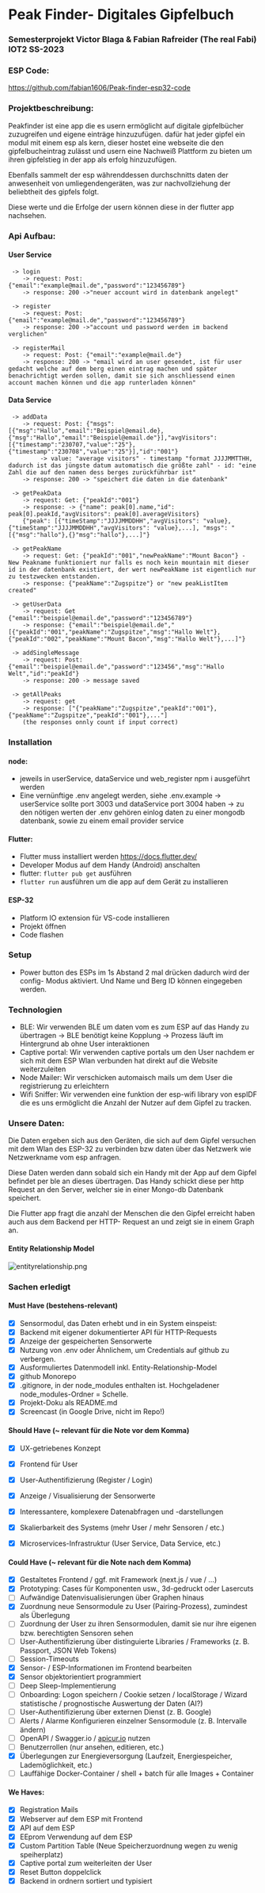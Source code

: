 # Peak Finder- Digitales Gipfelbuch
### Semesterprojekt Victor Blaga & Fabian Rafreider (The real Fabi) IOT2  SS-2023 

### ESP Code:
https://github.com/fabian1606/Peak-finder-esp32-code 

### Projektbeschreibung:

Peakfinder ist eine app die es usern ermöglicht auf digitale gipfelbücher zuzugreifen und eigene einträge hinzuzufügen.
dafür hat jeder gipfel ein modul mit einem esp als kern, dieser hostet eine webseite die den gipfelbucheintrag zulässt und usern eine Nachweiß Plattform zu bieten um ihren gipfelstieg in der app als erfolg hinzuzufügen.

Ebenfalls sammelt der esp währenddessen durchschnitts daten der anwesenheit von umliegendengeräten, was zur nachvollziehung der beliebtheit des gipfels folgt.

Diese werte und die Erfolge der usern können diese in der flutter app nachsehen.



### Api Aufbau:

  #### User Service 


     -> login
        -> request: Post: {"email":"example@mail.de","password":"123456789"}
        -> response: 200 ->"neuer account wird in datenbank angelegt"

     -> register
        -> request: Post: {"email":"example@mail.de","password":"123456789"}
        -> response: 200 ->"account und password werden im backend verglichen"

     -> registerMail
        -> request: Post: {"email":"example@mail.de"}
        -> response: 200 -> "email wird an user gesendet, ist für user gedacht welche auf dem berg einen eintrag machen und später benachrichtigt werden sollen, damit sie sich anschliessend einen account machen können und die app runterladen können"



  #### Data Service

     -> addData
        -> request: Post: {"msgs":[{"msg":"Hallo","email":"Beispiel@email.de},{"msg":"Hallo","email":"Beispiel@email.de"}],"avgVisitors":[{"timestamp":"230707,"value":"25"},{"timestamp":"230708","value":"25"}],"id":"001"}
             -> value: "average visitors" - timestamp "format JJJJMMTTHH, dadurch ist das jüngste datum automatisch die größte zahl" - id: "eine Zahl die auf den namen dess berges zurückführbar ist"
        -> response: 200 -> "speichert die daten in die datenbank"

     -> getPeakData
        -> request: Get: {"peakId":"001"}
        -> response: -> {"name": peak[0].name,"id": peak[0].peakId,"avgVisitors": peak[0].averageVisitors}
        {"peak": [{"timeStamp":"JJJJMMDDHH","avgVisitors": "value},{"timeStamp":"JJJJMMDDHH","avgVisitors": "value},...], "msgs": "[{"msg":"hallo"},{}"msg":"hallo"},...]"}
     
     -> getPeakName
        -> request: Get: {"peakId":"001","newPeakName":"Mount Bacon"} - New Peakname funktioniert nur falls es noch kein mountain mit dieser id in der datenbank existiert, der wert newPeakName ist eigentlich nur zu testzwecken entstanden.
        -> response: {"peakName":"Zugspitze"} or "new peakListItem created"
    
     -> getUserData
        -> request: Get {"email":"beispiel@email.de","password":"123456789"}
        -> response: {"email":"beispiel@email.de","[{"peakId":"001","peakName":"Zugspitze","msg":"Hallo Welt"},{"peakId":"002","peakName":"Mount Bacon","msg":"Hallo Welt"},...]"}
    
     -> addSingleMessage
        -> request: Post: {"email":"beispiel@email.de","password":"123456","msg":"Hallo Welt","id":"peakId"}
        -> response: 200 -> message saved
    
     -> getAllPeaks
        -> request: get
        -> response: ["{"peakName":"Zugspitze","peakId":"001"},{"peakName":"Zugspitze","peakId":"001"},..."]
        (the responses onnly count if input correct)

### Installation
#### node:
- jeweils in userService, dataService und web_register npm i ausgeführt werden
- Eine vernünftige .env angelegt werden, siehe .env.example -> userService sollte port 3003 und dataService port 3004 haben
     -> zu den nötigen werten der .env gehören einlog daten zu einer mongodb datenbank, sowie zu einem email provider service
#### Flutter: 
- Flutter muss installiert werden https://docs.flutter.dev/ 
- Developer Modus auf dem Handy (Android) anschalten
- flutter: ```flutter pub get``` ausführen
- ```flutter run``` ausführen um die app auf dem Gerät zu installieren
#### ESP-32
- Platform IO extension für VS-code installieren
- Projekt öffnen 
- Code flashen
### Setup
- Power button des ESPs im 1s Abstand 2 mal  drücken dadurch wird der config- Modus aktiviert. Und Name und Berg ID können eingegeben werden.
### Technologien
- BLE: Wir verwenden BLE um daten vom es zum ESP auf das Handy zu übertragen -> BLE benötigt keine Kopplung -> Prozess läuft im Hintergrund ab ohne User interaktionen
- Captive portal: Wir verwenden captive portals um den User nachdem er sich mit dem ESP Wlan verbunden hat direkt auf die Website weiterzuleiten
- Node Mailer: Wir verschicken automaisch mails um dem User die registrierung zu erleichtern
- Wifi Sniffer: Wir verwenden eine funktion der esp-wifi library von espIDF die es uns ermöglicht die Anzahl der Nutzer auf dem Gipfel zu tracken.
### Unsere Daten:
Die Daten ergeben sich aus den Geräten, die sich auf dem Gipfel versuchen mit dem Wlan des ESP-32 zu verbinden bzw daten über das Netzwerk wie Netzwerkname vom esp anfragen.

Diese Daten werden dann sobald sich ein Handy mit der App auf dem Gipfel befindet per ble an dieses übertragen. Das Handy schickt diese per http Request an den Server, welcher sie in einer Mongo-db Datenbank speichert.

Die Flutter app fragt die anzahl der Menschen die den Gipfel erreicht haben auch aus dem Backend per HTTP- Request an und zeigt sie in einem Graph an. 

#### Entity Relationship Model

![entityrelationship.png](entityrelationship.png)

### Sachen erledigt

#### Must Have (bestehens-relevant)

- [x] Sensormodul, das Daten erhebt und in ein System einspeist:
- [x] Backend mit eigener dokumentierter API für HTTP-Requests
- [x] Anzeige der gespeicherten Sensorwerte
- [x] Nutzung von .env oder Ähnlichem, um Credentials auf github zu verbergen.
- [x] Ausformuliertes Datenmodell inkl. Entity-Relationship-Model
- [x] github Monorepo
- [x] .gitignore, in der node_modules enthalten ist. Hochgeladener node_modules-Ordner = Schelle.
- [x] Projekt-Doku als README.md
- [x] Screencast (in Google Drive, nicht im Repo!)

#### Should Have (~ relevant für die Note vor dem Komma)

- [x] UX-getriebenes Konzept
- [x] Frontend für User
- [x] User-Authentifizierung (Register / Login)
- [x] Anzeige / Visualisierung der Sensorwerte
- [x] Interessantere, komplexere Datenabfragen und -darstellungen
- [x] Skalierbarkeit des Systems (mehr User / mehr Sensoren / etc.)
- [x] Microservices-Infrastruktur (User Service, Data Service, etc.)


#### Could Have (~ relevant für die Note nach dem Komma)

- [x] Gestaltetes Frontend / ggf. mit Framework (next.js / vue / …)
- [x] Prototyping: Cases für Komponenten usw., 3d-gedruckt oder Lasercuts
- [ ] Aufwändige Datenvisualisierungen über Graphen hinaus
- [x] Zuordnung neue Sensormodule zu User (Pairing-Prozess), zumindest als Überlegung
- [ ] Zuordnung der User zu ihren Sensormodulen, damit sie nur ihre eigenen bzw. berechtigten Sensoren sehen
- [ ] User-Authentifizierung über distinguierte Libraries / Frameworks (z. B. Passport, JSON Web Tokens)
- [ ] Session-Timeouts
- [x] Sensor- / ESP-Informationen im Frontend bearbeiten
- [x] Sensor objektorientiert programmiert
- [ ] Deep Sleep-Implementierung
- [ ] Onboarding: Logon speichern / Cookie setzen / localStorage / Wizard statistische / prognostische Auswertung der Daten (AI?)
- [ ] User-Authentifizierung über externen Dienst (z. B. Google)
- [ ] Alerts / Alarme Konfigurieren einzelner Sensormodule (z. B. Intervalle ändern)
- [ ] OpenAPI / Swagger.io / [apicur.io](http://apicur.io) nutzen
- [ ] Benutzerrollen (nur ansehen, editieren, etc.)
- [x] Überlegungen zur Energieversorgung (Laufzeit, Energiespeicher, Lademöglichkeit, etc.)
- [ ] Lauffähige Docker-Container / shell + batch für alle Images + Container

#### We Haves:
- [x] Registration Mails
- [x] Webserver auf dem ESP mit Frontend
- [x] API auf dem ESP
- [x] EEprom Verwendung auf dem ESP
- [x] Custom Partition Table (Neue Speicherzuordnung wegen zu wenig speiherplatz)
- [x] Captive portal zum weiterleiten der User
- [x] Reset Button doppelclick
- [x] Backend in ordnern sortiert und typisiert
